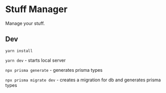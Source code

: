 # Stuff Manager

Manage your stuff.

## Dev

`yarn install`

`yarn dev` - starts local server

`npx prisma generate` - generates prisma types

`npx prisma migrate dev` - creates a migration for db and generates prisma types
